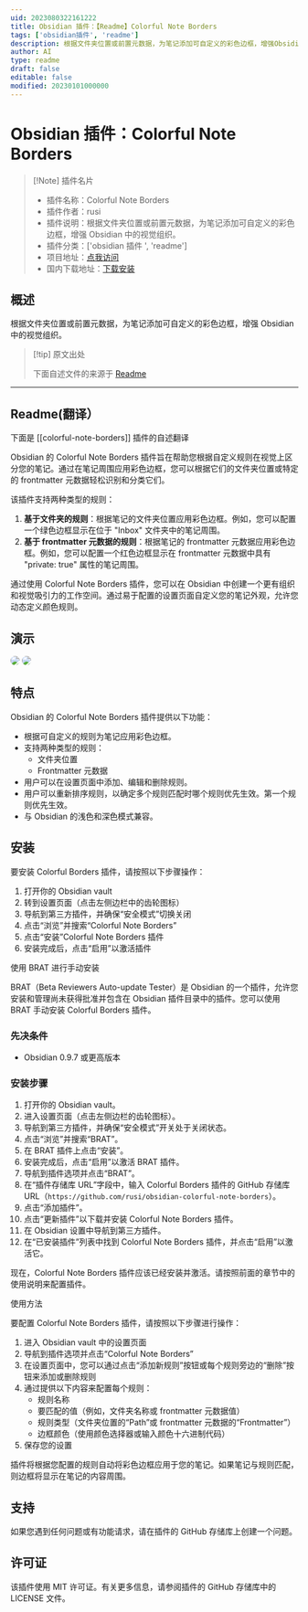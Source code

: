 ```yaml
---
uid: 2023080322161222
title: Obsidian 插件：【Readme】Colorful Note Borders
tags: ['obsidian插件', 'readme']
description: 根据文件夹位置或前置元数据，为笔记添加可自定义的彩色边框，增强Obsidian中的视觉组织。
author: AI
type: readme
draft: false
editable: false
modified: 20230101000000
---
```


# Obsidian 插件：Colorful Note Borders

> [!Note] 插件名片
> - 插件名称：Colorful Note Borders
> - 插件作者：rusi
> - 插件说明：根据文件夹位置或前置元数据，为笔记添加可自定义的彩色边框，增强 Obsidian 中的视觉组织。
> - 插件分类：['obsidian 插件 ', 'readme']
> - 项目地址：[点我访问](https://github.com/rusi/obsidian-colorful-note-borders)
> - 国内下载地址：[下载安装](https://pkmer.cn/products/plugin/pluginMarket/?colorful-note-borders)

## 概述

根据文件夹位置或前置元数据，为笔记添加可自定义的彩色边框，增强 Obsidian 中的视觉组织。

> [!tip] 原文出处
>
>下面自述文件的来源于 [Readme](https://ghproxy.net/https://raw.githubusercontent.com/rusi/obsidian-colorful-note-borders/master/README.md)
>

---

## Readme(翻译）

下面是 [[colorful-note-borders]] 插件的自述翻译

Obsidian 的 Colorful Note Borders 插件旨在帮助您根据自定义规则在视觉上区分您的笔记。通过在笔记周围应用彩色边框，您可以根据它们的文件夹位置或特定的 frontmatter 元数据轻松识别和分类它们。

该插件支持两种类型的规则：

1. **基于文件夹的规则**：根据笔记的文件夹位置应用彩色边框。例如，您可以配置一个绿色边框显示在位于 "Inbox" 文件夹中的笔记周围。
2. **基于 frontmatter 元数据的规则**：根据笔记的 frontmatter 元数据应用彩色边框。例如，您可以配置一个红色边框显示在 frontmatter 元数据中具有 "private: true" 属性的笔记周围。

通过使用 Colorful Note Borders 插件，您可以在 Obsidian 中创建一个更有组织和视觉吸引力的工作空间。通过易于配置的设置页面自定义您的笔记外观，允许您动态定义颜色规则。

## 演示

<img src="https://raw.githubusercontent.com/rusi/obsidian-colorful-note-borders/master/assets/ColorfulNoteBordersDemov0.3.gif" style=" box-shadow: 0 2px 8px 0 var(--background-modifier-border); border-radius: 8px; ">

<img src="https://raw.githubusercontent.com/rusi/obsidian-colorful-note-borders/master/assets/PopupWindow.png" style=" box-shadow: 0 2px 8px 0 var(--background-modifier-border); border-radius: 8px; ">

## 特点

Obsidian 的 Colorful Note Borders 插件提供以下功能：

- 根据可自定义的规则为笔记应用彩色边框。
- 支持两种类型的规则：
  - 文件夹位置
  - Frontmatter 元数据
- 用户可以在设置页面中添加、编辑和删除规则。
- 用户可以重新排序规则，以确定多个规则匹配时哪个规则优先生效。第一个规则优先生效。
- 与 Obsidian 的浅色和深色模式兼容。

## 安装

要安装 Colorful Borders 插件，请按照以下步骤操作：

1. 打开你的 Obsidian vault
2. 转到设置页面（点击左侧边栏中的齿轮图标）
3. 导航到第三方插件，并确保“安全模式”切换关闭
4. 点击“浏览”并搜索“Colorful Note Borders”
5. 点击“安装”Colorful Note Borders 插件
6. 安装完成后，点击“启用”以激活插件

使用 BRAT 进行手动安装

BRAT（Beta Reviewers Auto-update Tester）是 Obsidian 的一个插件，允许您安装和管理尚未获得批准并包含在 Obsidian 插件目录中的插件。您可以使用 BRAT 手动安装 Colorful Borders 插件。

### 先决条件

- Obsidian 0.9.7 或更高版本

### 安装步骤

1. 打开你的 Obsidian vault。
2. 进入设置页面（点击左侧边栏的齿轮图标）。
3. 导航到第三方插件，并确保“安全模式”开关处于关闭状态。
4. 点击“浏览”并搜索“BRAT”。
5. 在 BRAT 插件上点击“安装”。
6. 安装完成后，点击“启用”以激活 BRAT 插件。
7. 导航到插件选项并点击“BRAT”。
8. 在“插件存储库 URL”字段中，输入 Colorful Borders 插件的 GitHub 存储库 URL（`https://github.com/rusi/obsidian-colorful-note-borders`）。
9. 点击“添加插件”。
10. 点击“更新插件”以下载并安装 Colorful Note Borders 插件。
11. 在 Obsidian 设置中导航到第三方插件。
12. 在“已安装插件”列表中找到 Colorful Note Borders 插件，并点击“启用”以激活它。

现在，Colorful Note Borders 插件应该已经安装并激活。请按照前面的章节中的使用说明来配置插件。

使用方法

要配置 Colorful Note Borders 插件，请按照以下步骤进行操作：

1. 进入 Obsidian vault 中的设置页面
2. 导航到插件选项并点击“Colorful Note Borders”
3. 在设置页面中，您可以通过点击“添加新规则”按钮或每个规则旁边的“删除”按钮来添加或删除规则
4. 通过提供以下内容来配置每个规则：
    - 规则名称
    - 要匹配的值（例如，文件夹名称或 frontmatter 元数据值）
    - 规则类型（文件夹位置的“Path”或 frontmatter 元数据的“Frontmatter”）
    - 边框颜色（使用颜色选择器或输入颜色十六进制代码）
5. 保存您的设置

插件将根据您配置的规则自动将彩色边框应用于您的笔记。如果笔记与规则匹配，则边框将显示在笔记的内容周围。

## 支持

如果您遇到任何问题或有功能请求，请在插件的 GitHub 存储库上创建一个问题。

## 许可证

该插件使用 MIT 许可证。有关更多信息，请参阅插件的 GitHub 存储库中的 LICENSE 文件。
